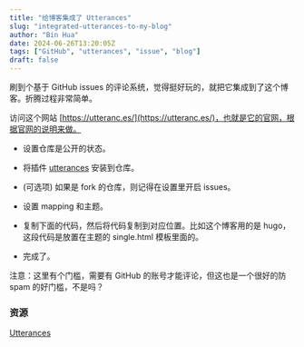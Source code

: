 ```yaml
---
title: "给博客集成了 Utterances"
slug: "integrated-utterances-to-my-blog"
author: "Bin Hua"
date: 2024-06-26T13:20:05Z
tags: ["GitHub", "utterances", "issue", "blog"]
draft: false
---
```


刷到个基于 GitHub issues 的评论系统，觉得挺好玩的，就把它集成到了这个博客。折腾过程非常简单。

访问这个网站 [https://utteranc.es/](https://utteranc.es/)，也就是它的官网，根据官网的说明来做。

- 设置仓库是公开的状态。

- 将插件 [utterances](https://github.com/apps/utterances) 安装到仓库。

- (可选项) 如果是 fork 的仓库，则记得在设置里开启 issues。

- 设置 mapping 和主题。

- 复制下面的代码，然后将代码复制到对应位置。比如这个博客用的是 hugo，这段代码是放置在主题的 single.html 模板里面的。

- 完成了。

注意：这里有个门槛，需要有 GitHub 的账号才能评论，但这也是一个很好的防 spam 的好门槛，不是吗？

### 资源

[Utterances](https://utteranc.es/)